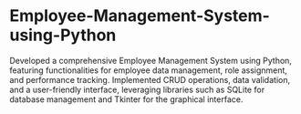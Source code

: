 # Employee-Management-System-using-Python
Developed a comprehensive Employee Management System using Python, featuring functionalities for employee data management, role assignment, and performance tracking. Implemented CRUD operations, data validation, and a user-friendly interface, leveraging libraries such as SQLite for database management and Tkinter for the graphical interface.
